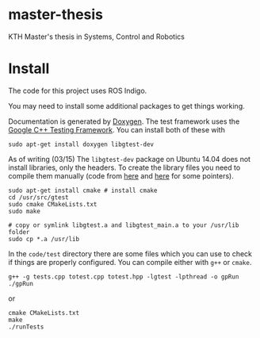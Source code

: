 # master-thesis
KTH Master's thesis in Systems, Control and Robotics
# Install
The code for this project uses ROS Indigo.

You may need to install some additional packages to get things working.

Documentation is generated by [Doxygen](www.doxygen.org). The test framework
uses the [Google C++ Testing Framework](https://code.google.com/p/googletest/).
You can install both of these with

    sudo apt-get install doxygen libgtest-dev

As of writing (03/15) The `libgtest-dev` package on Ubuntu 14.04 does not
install libraries, only the headers. To create the library files you need to
compile them manually (code from
[here](http://www.thebigblob.com/getting-started-with-google-test-on-ubuntu/)
and
[here](http://stackoverflow.com/questions/13513905/how-to-properly-setup-googletest-on-linux)
for some pointers).

    sudo apt-get install cmake # install cmake
    cd /usr/src/gtest
    sudo cmake CMakeLists.txt
    sudo make
    
    # copy or symlink libgtest.a and libgtest_main.a to your /usr/lib folder
    sudo cp *.a /usr/lib

In the `code/test` directory there are some files which you can use to check if
things are properly configured. You can compile either with `g++` or `cmake`.

    g++ -g tests.cpp totest.cpp totest.hpp -lgtest -lpthread -o gpRun
    ./gpRun

or

    cmake CMakeLists.txt
    make
    ./runTests
